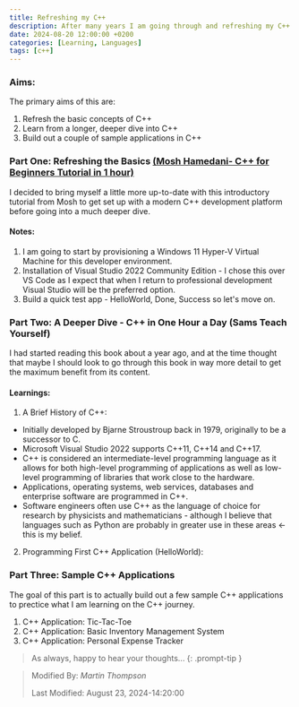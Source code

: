 ```yaml
---
title: Refreshing my C++
description: After many years I am going through and refreshing my C++ skills and bringing them right up to date.
date: 2024-08-20 12:00:00 +0200
categories: [Learning, Languages]
tags: [c++]
---
```


### Aims:

The primary aims of this are:
1. Refresh the basic concepts of C++
2. Learn from a longer, deeper dive into C++
3. Build out a couple of sample applications in C++

### Part One: Refreshing the Basics [(Mosh Hamedani- C++ for Beginners Tutorial in 1 hour)](https://www.youtube.com/watch?v=ZzaPdXTrSb8&t=442s)
I decided to bring myself a little more up-to-date with this introductory tutorial from Mosh to get set up with a modern C++ development platform before going into a much deeper dive.

#### Notes:
1. I am going to start by provisioning a Windows 11 Hyper-V Virtual Machine for this developer environment.
2. Installation of Visual Studio 2022 Community Edition - I chose this over VS Code as I expect that when I return to professional development Visual Studio will be the preferred option.
3. Build a quick test app - HelloWorld, Done, Success so let's move on.

### Part Two: A Deeper Dive - C++ in One Hour a Day (Sams Teach Yourself)
I had started reading this book about a year ago, and at the time thought that maybe I should look to go through this book in way more detail to get the maximum benefit from its content.

#### Learnings:
1. A Brief History of C++: 
- Initially developed by Bjarne Stroustroup back in 1979, originally to be a successor to C.
- Microsoft Visual Studio 2022 supports C++11, C++14 and C++17.
- C++ is considered an intermediate-level programming language as it allows for both high-level programming of applications as well as low-level programming of libraries that work close to the hardware.
- Applications, operating systems, web services, databases and enterprise software are programmed in C++.
- Software engineers often use C++ as the language of choice for research by physicists and mathematicians - although I believe that languages such as Python are probably in greater use in these areas <- this is my belief.

2. Programming First C++ Application (HelloWorld):


### Part Three: Sample C++ Applications
The goal of this part is to actually build out a few sample C++ applications to prectice what I am learning on the C++ journey.

1. C++ Application: Tic-Tac-Toe
2. C++ Application: Basic Inventory Management System 
3. C++ Application: Personal Expense Tracker


> As always, happy to hear your thoughts... 
{: .prompt-tip }

>
> Modified By: _Martin Thompson_
>
> Last Modified: August 23, 2024-14:20:00